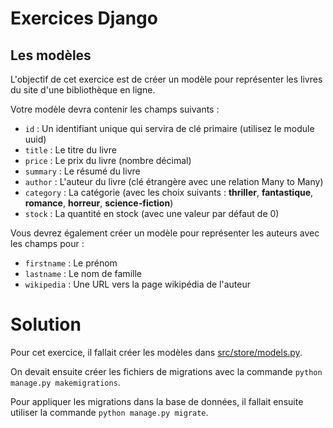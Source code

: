 # Exercices Django

## Les modèles

L'objectif de cet exercice est de créer un modèle pour représenter les livres du site d'une bibliothèque en ligne.

Votre modèle devra contenir les champs suivants :
- `id` : Un identifiant unique qui servira de clé primaire (utilisez le module uuid)
- `title` : Le titre du livre
- `price` : Le prix du livre (nombre décimal)
- `summary` : Le résumé du livre
- `author` : L'auteur du livre (clé étrangère avec une relation Many to Many)
- `category` : La catégorie (avec les choix suivants : **thriller**, **fantastique**, **romance**, **horreur**, **science-fiction**)
- `stock` : La quantité en stock (avec une valeur par défaut de 0)


Vous devrez également créer un modèle pour représenter les auteurs avec les champs pour :
- `firstname` : Le prénom
- `lastname` : Le nom de famille
- `wikipedia` : Une URL vers la page wikipédia de l'auteur

# Solution

Pour cet exercice, il fallait créer les modèles dans [src/store/models.py](src/store/models.py).

On devait ensuite créer les fichiers de migrations avec la commande `python manage.py makemigrations`.

Pour appliquer les migrations dans la base de données, il fallait ensuite utiliser la commande `python manage.py migrate`.